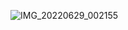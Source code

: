 ![IMG_20220629_002155](https://github.com/Swapna1234/django/assets/90079604/75ce44d0-dd4c-4fe6-a4fd-1e9168fa7d48)
